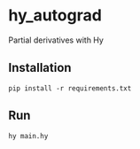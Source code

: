 # hy_autograd
Partial derivatives with Hy

## Installation

```console
pip install -r requirements.txt
```

## Run

```console
hy main.hy
```